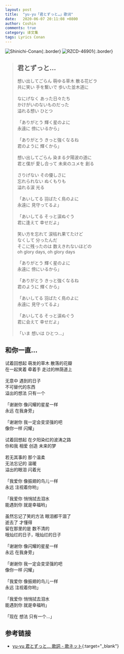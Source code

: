 ```yaml
---
layout: post
title:  "yu-yu「君とずっと…」歌词"
date:   2020-06-07 20:11:08 +0800
author: Coshin
comments: true
category: 译文集
tags: Lyrics Conan
---
```

![Shinichi-Conan](https://is4-ssl.mzstatic.com/image/thumb/Music/v4/b2/f7/a8/b2f7a84f-becf-fe06-1a2f-74ff6d767a30/source/600x600bb.jpg){:.border}
![RZCD-46901](https://www.generasia.com/w/images/a/ac/Kimi_to_Zutto.jpg){:.border}

<blockquote class="original">
  <h2>君とずっと…</h2>
  <p>
    想い出してごらん 萌ゆる草木 散る花ビラ<br>
    共に笑い 手を繋いで 歩いた並木道に<br>
    <br>
    なにげなく あった日々たち<br>
    かけがいのないものだった<br>
    溢れる想い ひとつ<br>
    <br>
    「ありがとう 輝く星のよに<br>
    永遠に 傍にいるから」<br>
    <br>
    「ありがとう きっと強くなるね<br>
    君のように 輝くから」<br>
    <br>
    想い出してごらん 染まる夕陽波の道に<br>
    君と僕が 愛し合って 未来のユメを 創る<br>
    <br>
    さりげない その優しさに<br>
    忘れられない ぬくもりも<br>
    溢れる涙 光る<br>
    <br>
    「あいしてる 羽ばたく鳥のよに<br>
    永遠に 見守ってるよ」<br>
    <br>
    「あいしてる そっと涙ぬぐう<br>
    君に逢えて 幸せだよ」<br>
    <br>
    笑い方を忘れて 涙枯れ果てたけど<br>
    なくして 分ったんだ<br>
    そこに残ったのは 数えきれないほどの<br>
    oh glory days, oh glory days<br>
    <br>
    「ありがとう 輝く星のよに<br>
    永遠に 傍にいるから」<br>
    <br>
    「ありがとう きっと強くなるね<br>
    君のように 輝くから」<br>
    <br>
    「あいしてる 羽ばたく鳥のよに<br>
    永遠に 見守ってるよ」<br>
    <br>
    「あいしてる そっと涙ぬぐう<br>
    君に会えて 幸せだよ」<br>
    <br>
    「いま 想いは ひとつ…」
  </p>
</blockquote>

<div class="translation">
  <h2>和你一直…</h2>
  <p>
    试着回想起 萌发的草木 散落的花瓣<br>
    在一起笑着 牵着手 走过的林荫道上<br>
    <br>
    无意中 遇到的日子<br>
    不可替代的东西<br>
    溢出的想法 只有一个<br>
    <br>
    「谢谢你 像闪耀的星星一样<br>
    永远 在我身旁」<br>
    <br>
    「谢谢你 我一定会变坚强的吧<br>
    像你一样 闪耀」<br>
    <br>
    试着回想起 在夕阳染红的波涛之路<br>
    你和我 相爱 创造 未来的梦<br>
    <br>
    若无其事的 那个温柔<br>
    无法忘记的 温暖<br>
    溢出的眼泪 闪着光<br>
    <br>
    「我爱你 像振翅的鸟儿一样<br>
    永远 注视着你哟」<br>
    <br>
    「我爱你 悄悄拭去泪水<br>
    能遇到你 就是幸福哟」<br>
    <br>
    虽然忘记了笑的方法 眼泪都干涸了<br>
    逝去了 才懂得<br>
    留在那里的是 数不清的<br>
    哦灿烂的日子，哦灿烂的日子<br>
    <br>
    「谢谢你 像闪耀的星星一样<br>
    永远 在我身旁」<br>
    <br>
    「谢谢你 我一定会变坚强的吧<br>
    像你一样 闪耀」<br>
    <br>
    「我爱你 像振翅的鸟儿一样<br>
    永远 注视着你哟」<br>
    <br>
    「我爱你 悄悄拭去泪水<br>
    能遇到你 就是幸福哟」<br>
    <br>
    「现在 想法 只有一个…」
  </p>
</div>

## 参考链接

* [yu-yu 君とずっと… 歌詞 - 歌ネット](https://www.uta-net.com/song/117551/){:target="_blank"}
